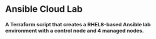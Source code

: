 # Ansible Cloud Lab

### A Terraform script that creates a RHEL8-based Ansible lab environment with a control node and 4 managed nodes.
